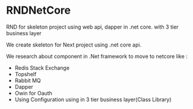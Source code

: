 # RNDNetCore
RND for skeleton project using web api, dapper in .net core. with 3 tier business layer


We create skeleton for Next project using .net core api.

We research about component in .Net framework to move to netcore like :
- Redis Stack Exchange
- Topshelf
- Rabbit MQ
- Dapper
- Owin for Oauth
- Using Configuration using in 3 tier business layer(Class Library)

